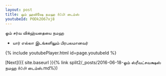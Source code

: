 ```yaml
---
layout: post
title: ஓம் ஹவிஷே நமஹ ௧௦௮ டைம்ஸ்
youtubeId: PODk2O67xj8
---
```

 
 
 ஓம் சர்வ விக்ஹ்யதையை நமஹ  
 
 -  யார் எல்லா இடங்களிலும் பிரபலமானவர் 
 
  
 
  
 
 
 
 
 
 


{% include youtubePlayer.html id=page.youtubeId %}
 
[Next]({{ site.baseurl }}{% link  split2/_posts/2016-06-18-ஓம் ஸ்ரீவட்சவக்ஷஸ் நமஹ ௧௦௮ டைம்ஸ்.md%})
 
